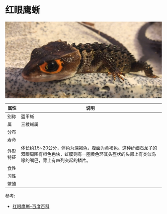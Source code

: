 # 红眼鹰蜥

![](02.png)

|属性|说明|
| ---- | ---- |
| 别称| 盔甲蜥|
| 属| 三棱蜥属|
| 分布||
| 寿命||
| 外形特征| 体长约15~20公分，体色为深褐色，腹面为黄褐色。这种纤细石龙子的双眼周围有橙色色块，虹膜则有一圈黄色环其头盔状的头部上有类似鸟喙的嘴巴，背上有四列突起的鳞片。|
| 食性||
| 习性||
| 繁殖||

参考:
- [红眼鹰蜥-百度百科](https://baike.baidu.com/item/%E7%BA%A2%E7%9C%BC%E9%B9%B0%E8%9C%A5?fromModule=lemma_search-box)
